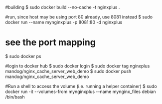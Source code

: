 #building 
$ sudo docker build --no-cache -t nginxplus .

#run, since host may be using port 80 already, use 8081 instead
$ sudo docker run --name mynginxplus -p 8081:80 -d nginxplus

# see the port mapping
$ sudo docker ps

#login to docker hub
$ sudo docker login
$ sudo docker tag nginxplus mandog/nginx_cache_server_web_demo
$ sudo docker push mandog/nginx_cache_server_web_demo

#Run a shell to access the volume (i.e. running a helper container)
$ sudo docker run -it --volumes-from mynginxplus --name mynginx_files debian /bin/bash
